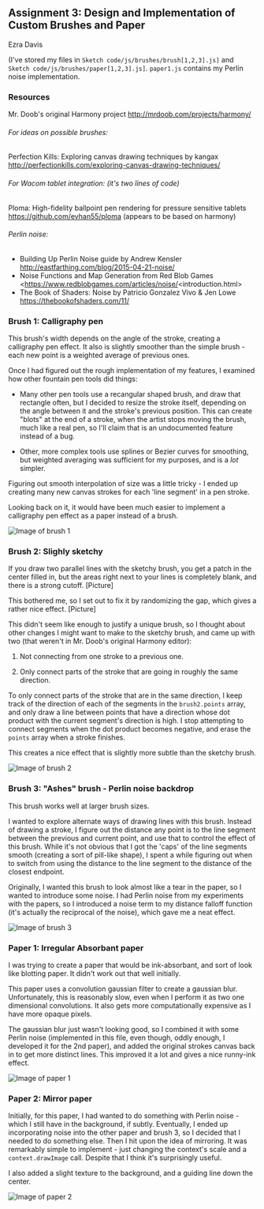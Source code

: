 ## Assignment 3: Design and Implementation of Custom Brushes and Paper
Ezra Davis

(I've stored my files in `Sketch code/js/brushes/brush[1,2,3].js]` and `Sketch code/js/brushes/paper[1,2,3].js]`. `paper1.js` contains my Perlin noise implementation.

### Resources
Mr. Doob's original Harmony project <http://mrdoob.com/projects/harmony/>

###### For ideas on possible brushes:
Perfection Kills: Exploring canvas drawing techniques by kangax <http://perfectionkills.com/exploring-canvas-drawing-techniques/>

###### For Wacom tablet integration: (it's two lines of code)
Ploma: High-fidelity ballpoint pen rendering for pressure sensitive tablets <https://github.com/evhan55/ploma> (appears to be based on harmony)

###### Perlin noise:
* Building Up Perlin Noise guide by Andrew Kensler <http://eastfarthing.com/blog/2015-04-21-noise/>
* Noise Functions and Map Generation
from Red Blob Games <https://www.redblobgames.com/articles/noise/<introduction.html>
* The Book of Shaders: Noise by Patricio Gonzalez Vivo & Jen Lowe <https://thebookofshaders.com/11/>


### Brush 1: Calligraphy pen
This brush's width depends on the angle of the stroke, creating a calligraphy pen effect. It also is slightly smoother than the simple brush - each new point is a weighted average of previous ones.

Once I had figured out the rough implementation of my features, I examined how other fountain pen tools did things:

- Many other pen tools use a recangular shaped brush, and draw that rectangle often, but I decided to resize the stroke itself, depending on the angle between it and the stroke's previous position. This can create "blots" at the end of a stroke, when the artist stops moving the brush, much like a real pen, so I'll claim that is an undocumented feature instead of a bug.

- Other, more complex tools use splines or Bezier curves for smoothing, but weighted averaging was sufficient for my purposes, and is a *lot* simpler.

Figuring out smooth interpolation of size was a little tricky - I ended up creating many new canvas strokes for each 'line segment' in a pen stroke.

Looking back on it, it would have been much easier to implement a calligraphy pen effect as a paper instead of a brush.

![Image of brush 1](brush1.png)

### Brush 2: Slighly sketchy
If you draw two parallel lines with the sketchy brush, you get a patch in the center filled in, but the areas right next to your lines is completely blank, and there is a strong cutoff.
[Picture]

This bothered me, so I set out to fix it by randomizing the gap, which gives a rather nice effect.
[Picture]

This didn't seem like enough to justify a unique brush, so I thought about other changes I might want to make to the sketchy brush, and came up with two (that weren't in Mr. Doob's original Harmony editor):

1. Not connecting from one stroke to a previous one.

2. Only connect parts of the stroke that are going in roughly the same direction.

To only connect parts of the stroke that are in the same direction, I keep track of the direction of each of the segments in the `brush2.points` array, and only draw a line between points that have a direction whose dot product with the current segment's direction is high. I stop attempting to connect segments when the dot product becomes negative, and erase the `points` array when a stroke finishes.

This creates a nice effect that is slightly more subtle than the sketchy brush.

![Image of brush 2](brush2.png)

### Brush 3: "Ashes" brush - Perlin noise backdrop
This brush works well at larger brush sizes.

I wanted to explore alternate ways of drawing lines with this brush.
Instead of drawing a stroke, I figure out the distance any point is to the line segment between the previous and current point, and use that to control the effect of this brush. While it's not obvious that I got the 'caps' of the line segments smooth (creating a sort of pill-like shape), I spent a while figuring out when to switch from using the distance to the line segment to the distance of the closest endpoint.

Originally, I wanted this brush to look almost like a tear in the paper, so I wanted to introduce some noise. I had Perlin noise from my experiments with the papers, so I introduced a noise term to my distance falloff function (it's actually the reciprocal of the noise), which gave me a neat effect.


![Image of brush 3](brush3.png)

### Paper 1: Irregular Absorbant paper

I was trying to create a paper that would be ink-absorbant, and sort of look like blotting paper. It didn't work out that well initially.

This paper uses a convolution gaussian filter to create a gaussian blur. Unfortunately, this is reasonably slow, even when I perform it as two one dimensional convolutions. It also gets more computationally expensive as I have more opaque pixels.

The gaussian blur just wasn't looking good, so I combined it with some Perlin noise (implemented in this file, even though, oddly enough, I developed it for the 2nd paper), and added the original strokes canvas back in to get more distinct lines. This improved it a lot and gives a nice runny-ink effect.

![Image of paper 1](paper1.png)

### Paper 2: Mirror paper

Initially, for this paper, I had wanted to do something with Perlin noise - which I still have in the background, if subtly. Eventually, I ended up incorporating noise into the other paper and brush 3, so I decided that I needed to do something else. Then I hit upon the idea of mirroring. It was remarkably simple to implement - just changing the context's scale and a `context.drawImage` call. Despite that I think it's surprisingly useful.

I also added a slight texture to the background, and a guiding line down the center.

![Image of paper 2](paper2.png)





